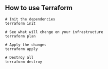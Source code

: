 ## How to use Terraform

```
# Init the dependencies
terraform init

# See what will change on your infrastructure
terraform plan

# Apply the changes
terraform apply

# Destroy all
terraform destroy
```

